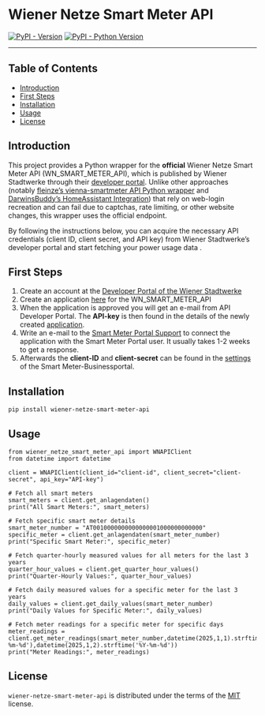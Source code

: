 # Wiener Netze Smart Meter API

[![PyPI - Version](https://img.shields.io/pypi/v/wiener-netze-smart-meter-api.svg)](https://pypi.org/project/wiener-netze-smart-meter-api)
[![PyPI - Python Version](https://img.shields.io/pypi/pyversions/wiener-netze-smart-meter-api.svg)](https://pypi.org/project/wiener-netze-smart-meter-api)

-----

## Table of Contents

- [Introduction](#introduction)
- [First Steps](#firststeps)
- [Installation](#installation)
- [Usage](#usage)
- [License](#license)

## Introduction
This project provides a Python wrapper for the **official** Wiener Netze Smart Meter API (WN_SMART_METER_API), which is published by Wiener Stadtwerke through their [developer portal](https://api-portal.wienerstadtwerke.at/). Unlike other approaches (notably [fleinze’s vienna-smartmeter API Python wrapper](https://github.com/fleinze/vienna-smartmeter) and [DarwinsBuddy’s HomeAssistant Integration](https://github.com/DarwinsBuddy/WienerNetzeSmartmeter)) that rely on web-login recreation and can fail due to captchas, rate limiting, or other website changes, this wrapper uses the official endpoint.

By following the instructions below, you can acquire the necessary API credentials (client ID, client secret, and API key) from Wiener Stadtwerke’s developer portal and start fetching your power usage data .

## First Steps

1. Create an account at the [Developer Portal of the Wiener Stadtwerke](https://api-portal.wienerstadtwerke.at/)
2. Create an application [here](https://api-portal.wienerstadtwerke.at/portal/applications/create) for the WN_SMART_METER_API
3. When the application is approved you will get an e-mail from API Developer Portal. The **API-key** is then found in the details of the newly created [application](https://api-portal.wienerstadtwerke.at/portal/applications).
4. Write an e-mail to the [Smart Meter Portal Support](mailto:support.sm-portal@wienit.at?subject=Anfrage%20zur%20%C3%9Cberpr%C3%BCfung%20und%20Fertigstellung%20der%20Anmeldung%20zur%20Smart%20Meter-Public%20API&body=Ich%20bitte%20um%20%C3%9Cberpr%C3%BCfung%20und%20Fertigstellung%20der%20Anmeldung%20zur%20Smart%20Meter-Public%20API%0A%0AApplikationsname%20%28aus%20dem%20WSTW%20Developer-Portal%29%3A%20%5BName%20of%20application%20created%20at%20the%20Developer%20Portal%20of%20the%20Wiener%20Stadtwerke%5D%0A%0ASmart%20Meter-Portal%20E-Mail-Adresse%3A%20%5BE-mail%20address%20of%20Smart%20Meter%20Portal%20user%5D) to connect the application with the Smart Meter Portal user. It usually takes 1-2 weeks to get a response.
5. Afterwards the **client-ID** and **client-secret** can be found in the [settings](https://smartmeter-business.wienernetze.at/einstellungen) of the Smart Meter-Businessportal. 


## Installation

```console
pip install wiener-netze-smart-meter-api
```

## Usage
```console
from wiener_netze_smart_meter_api import WNAPIClient
from datetime import datetime

client = WNAPIClient(client_id="client-id", client_secret="client-secret", api_key="API-key")

# Fetch all smart meters
smart_meters = client.get_anlagendaten()
print("All Smart Meters:", smart_meters)

# Fetch specific smart meter details
smart_meter_number = "AT0010000000000000001000000000000"
specific_meter = client.get_anlagendaten(smart_meter_number)
print("Specific Smart Meter:", specific_meter)

# Fetch quarter-hourly measured values for all meters for the last 3 years
quarter_hour_values = client.get_quarter_hour_values()
print("Quarter-Hourly Values:", quarter_hour_values)

# Fetch daily measured values for a specific meter for the last 3 years
daily_values = client.get_daily_values(smart_meter_number)
print("Daily Values for Specific Meter:", daily_values)

# Fetch meter readings for a specific meter for specific days
meter_readings = client.get_meter_readings(smart_meter_number,datetime(2025,1,1).strftime('%Y-%m-%d'),datetime(2025,1,2).strftime('%Y-%m-%d'))
print("Meter Readings:", meter_readings)

```

## License

`wiener-netze-smart-meter-api` is distributed under the terms of the [MIT](https://spdx.org/licenses/MIT.html) license.
